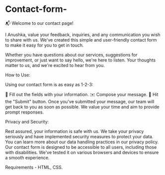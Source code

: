 # Contact-form-

📬 Welcome to our contact page!

I Anushka, value your feedback, inquiries, and any communication you wish to share with us. We've created this simple and user-friendly contact form to make it easy for you to get in touch.

Whether you have questions about our services, suggestions for improvement, or just want to say hello, we're here to listen. Your thoughts matter to us, and we're excited to hear from you.

How to Use:

Using our contact form is as easy as 1-2-3:

📝 Fill out the fields with your information.
✉️ Compose your message.
🚀 Hit the "Submit" button.
Once you've submitted your message, our team will get back to you as soon as possible. We value your time and aim to provide prompt responses.

Privacy and Security:

Rest assured, your information is safe with us. We take your privacy seriously and have implemented security measures to protect your data. You can learn more about our data handling practices in our privacy policy.
Our contact form is designed to be accessible to all users, including those with disabilities. We've tested it on various browsers and devices to ensure a smooth experience.

Requirements - HTML, CSS.




